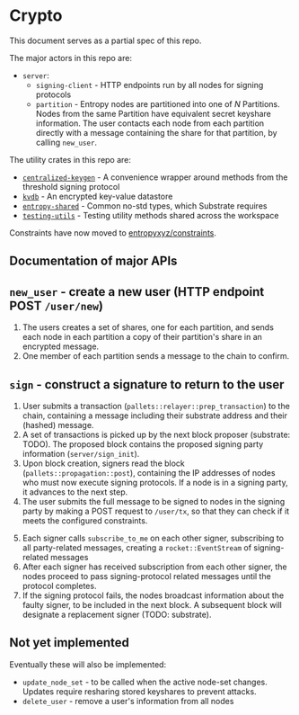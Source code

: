 # Crypto

This document serves as a partial spec of this repo.

The major actors in this repo are:

- `server`:
  - `signing-client` - HTTP endpoints run by all nodes for signing protocols
  - `partition` - Entropy nodes are partitioned into one of $N$ Partitions. Nodes from the same Partition have equivalent secret keyshare information. The user contacts each node from each partition directly with a message containing the share for that partition, by calling `new_user`.

The utility crates in this repo are:

- [`centralized-keygen`](https://github.com/entropyxyz/entropy-core/tree/master/crypto/centralized-keygen) - A convenience wrapper around methods from the threshold signing protocol
- [`kvdb`](https://github.com/entropyxyz/entropy-core/tree/master/crypto/kvdb) - An encrypted key-value datastore
- [`entropy-shared`](https://github.com/entropyxyz/entropy-core/tree/master/crypto/shared) - Common no-std types, which Substrate requires
- [`testing-utils`](https://github.com/entropyxyz/entropy-core/tree/master/crypto/testing-utils) - Testing utility methods shared across the workspace

Constraints have now moved to [entropyxyz/constraints](https://github.com/entropyxyz/constraints).

## Documentation of major APIs

## `new_user` - create a new user (HTTP endpoint POST `/user/new`)

<!-- deprecated 2022-08-26: -->
<!--  -->
<!-- 1. deprecate: Each Partition Leader is informed of a new user's secret keyshare by the User. User calls `partition_leader::new_user` on each CL. -->
<!-- 2. Partition Leaders validate that each other CL received a valid keyshare. -->
<!-- 3. Each CL broadcasts the user's secret keyshare (by calling `new_user`) to each node in their Partition. -->
<!--  -->
<!-- Instead: -->

1. The users creates a set of shares, one for each partition, and sends each node in each partition a copy of their partition's share in an encrypted message.
2. One member of each partition sends a message to the chain to confirm.

<!-- 2. Nodes validate that each other node in their Partition received an identical keyshare. -->
<!-- 3. Test the share validity: one node from each partition is selected to construct a signature. -->
<!--  -->
<!-- - If the signature is valid, end, post (todo: what data) new-user data on chain -->
<!-- - If the signature is invalid, and no node faulted, user is at fault, fail -->
<!-- - If the signature is invalid, and a node faulted, slash node, retry with new node from that partition -->

## `sign` - construct a signature to return to the user

1. User submits a transaction (`pallets::relayer::prep_transaction`) to the chain, containing a message including their substrate address and their (hashed) message.
2. A set of transactions is picked up by the next block proposer (substrate: TODO). The proposed block contains the proposed signing party information (`server/sign_init`).
3. Upon block creation, signers read the block (`pallets::propagation::post`), containing the IP addresses of nodes who must now execute signing protocols. If a node is in a signing party, it advances to the next step.
4. The user submits the full message to be signed to nodes in the signing party by making a POST request to `/user/tx`, so that they can check if it meets the configured constraints.
<!-- 2. In the next block, an offchain worker is created (`pallet::propagation::offchain_worker`) -->
<!--   - currently: by each node. The communication manager waits for calls from each other node about node party information. -->
<!--   - eventually: after implementing Partitions, the communication manager will already have this information from on-chain. -->
<!-- 3. CM chooses a signing party (`communication_manager::handle_signing`) -->
<!-- 4. CM broadcasts the party information, calling `new_party` on each selected signer -->
5. Each signer calls `subscribe_to_me` on each other signer, subscribing to all party-related messages, creating a `rocket::EventStream` of signing-related messages
6. After each signer has received subscription from each other signer, the nodes proceed to pass signing-protocol related messages until the protocol completes.
7. If the signing protocol fails, the nodes broadcast information about the faulty signer, to be included in the next block. A subsequent block will designate a replacement signer (TODO: substrate).

## Not yet implemented

Eventually these will also be implemented:
- `update_node_set` - to be called when the active node-set changes. Updates require resharing stored keyshares to prevent attacks.
- `delete_user` - remove a user's information from all nodes
